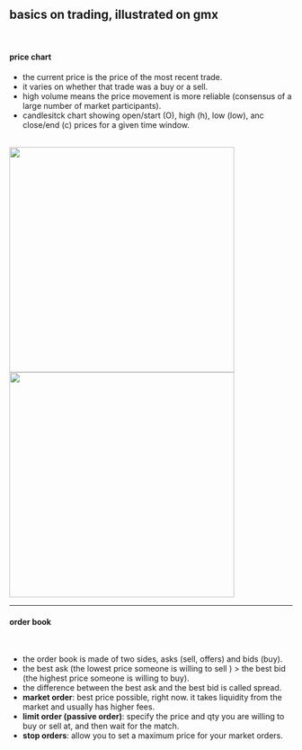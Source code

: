 ## basics on trading, illustrated on gmx

<br>

#### price chart


* the current price is the price of the most recent trade.
* it varies on whether that trade was a buy or a sell.
* high volume means the price movement is more reliable (consensus of a large number of market participants).
* candlesitck chart showing open/start (O), high (h), low (low), anc close/end (c) prices for a given time window.

<br>


<img width="400" src="https://user-images.githubusercontent.com/1130416/227733463-d0dff53f-9a5f-45f3-80a4-9d9ab0d9201e.png">
<img width="400" src="https://user-images.githubusercontent.com/1130416/227733575-90550afd-99f2-45cc-b6aa-fd4457910cc5.png">

<br>

----

#### order book

<br>

* the order book is made of two sides, asks (sell, offers) and bids (buy).
* the best ask (the lowest price someone is willing to sell ) > the best bid (the highest price someone is willing to buy).
* the difference between the best ask and the best bid is called spread.
* **market order**: best price possible, right now. it takes liquidity from the market and usually has higher fees.
* **limit order (passive order)**: specify the price and qty you are willing to buy or sell at, and then wait for the match.
* **stop orders**: allow you to set a maximum price for your market orders.

<br>
